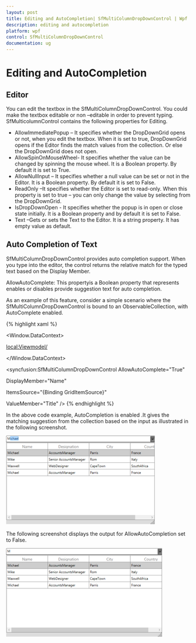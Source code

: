 ```yaml
---
layout: post
title: Editing and AutoCompletion| SfMultiColumnDropDownControl | Wpf | Syncfusion
description: editing and autocompletion
platform: wpf
control: SfMultiColumnDropDownControl
documentation: ug
---
```


# Editing and AutoCompletion

## Editor

You can edit the textbox in the SfMultiColumnDropDownControl. You could make the textbox editable or non –editable in order to prevent typing. SfMulticolumnControl contains the following properties for Editing.

* AllowImmediatePopup – It specifies whether the DropDownGrid opens or not, when you edit the textbox. When it is set to true, DropDownGrid opens if the Editor finds the match values from the collection. Or else the DropDownGrid does not open.
* AllowSpinOnMouseWheel- It specifies whether the value can be changed by spinning the mouse wheel. It is a Boolean property. By default it is set to True.
* AllowNullInput – It specifies whether a null value can be set or not in the Editor. It is a Boolean property. By default it is set to False.
* ReadOnly –It specifies whether the Editor is set to read-only. When this property is set to true – you can only change the value by selecting from the DropDownGrid.
* IsDropDownOpen - It specifies whether the popup is in open or close state initially. It is a Boolean property and by default it is set to False.
* Text –Gets or sets the Text to the Editor. It is a string property. It has empty value as default.

## Auto Completion of Text

SfMultiColumnDropDownControl provides auto completion support. When you type into the editor, the control returns the relative match for the typed text based on the Display Member.

AllowAutoComplete: This propertyis a Boolean property that represents enables or disables provide suggestion text for auto completion.

As an example of this feature, consider a simple scenario where the SfMultiColumnDropDownControl is bound to an ObservableCollection, with AutoComplete enabled.

{% highlight xaml %}



<Window.DataContext>

  <local:Viewmodel/>

</Window.DataContext>



<syncfusion:SfMultiColumnDropDownControl AllowAutoComplete="True"

DisplayMember="Name"    

ItemsSource="{Binding GridItemSource}"

ValueMember="Title" />
{% endhighlight %}

In the above code example, AutoCompletion is enabled .It gives the matching suggestion from the collection based on the input as illustrated in the following screenshot.

![](Features_images/Features_img5.png)


The following screenshot displays the output for AllowAutoCompletion set to False.

![](Features_images/Features_img6.png)



